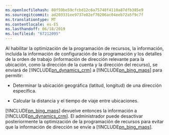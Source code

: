 ```yaml
---
ms.openlocfilehash: 80f59be59cfcbd12c6a75748f4110a87dfb385e9
ms.sourcegitcommit: ad203331ee9737e82ef70206ac04eeb72a5f9c7f
ms.translationtype: MT
ms.contentlocale: es-ES
ms.lasthandoff: 06/18/2019
ms.locfileid: "67212095"
---
```

Al habilitar la optimización de la programación de recursos, la información, incluida la información de configuración de la programación y los detalles de la orden de trabajo (información de dirección relevante para la ubicación, como la dirección de la cuenta y la dirección del recurso), se enviará de [!INCLUDE[pn_dynamics_crm](pn-dynamics-crm.md)] a [!INCLUDE[pn_bing_maps](pn-bing-maps.md)] para permitir:  
  
-   Determinar la ubicación geográfica (latitud, longitud) de una dirección específica.  
  
-   Calcular la distancia y el tiempo de viaje entre ubicaciones.  
  
 [!INCLUDE[pn_bing_maps](pn-bing-maps.md)] devuelve entonces la información a [!INCLUDE[pn_dynamics_crm](pn-dynamics-crm.md)].  El administrador puede desactivar posteriormente la optimización de la programación de recursos para evitar que la información de dirección se envíe a [!INCLUDE[pn_bing_maps](pn-bing-maps.md)].